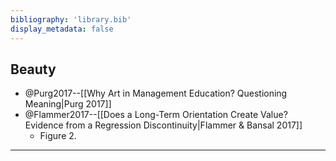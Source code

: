 ```yaml
---
bibliography: 'library.bib'
display_metadata: false
---
```


## Beauty

* @Purg2017--[[Why Art in Management Education? Questioning Meaning|Purg 2017]]
* @Flammer2017--[[Does a Long-Term Orientation Create Value? Evidence from a Regression Discontinuity|Flammer & Bansal 2017]]
    * Figure 2.

---